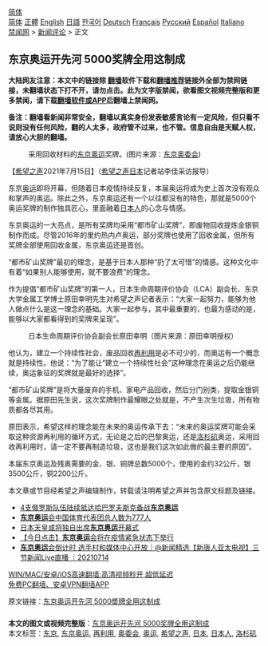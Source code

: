  <!-- 面包屑导航 --> <div class="breadcrumb"><!-- GTranslate: https://gtranslate.io/ -->  <div class="switcher notranslate">  <div class="selected">  <a href="#" onclick="return false;"> 简体</a>  </div>  <div class="option">  <a href="https://www.bannedbook.org" onclick="doGTranslate('zh-CN|zh-CN');jQuery('div.switcher div.selected a').html(jQuery(this).html());return false;" title="简体中文" class="nturl selected"> 简体</a>  <a href="https://www.bannedbook.org/zh-tw/" onclick="doGTranslate('zh-CN|zh-TW');jQuery('div.switcher div.selected a').html(jQuery(this).html());return false;" title="繁體中文" class="nturl"> 正體</a>  <a href="https://www.bannedbook.org/en/" onclick="doGTranslate('zh-CN|en');jQuery('div.switcher div.selected a').html(jQuery(this).html());return false;" title="English" class="nturl"> English</a>  <a href="https://www.bannedbook.org/ja/" onclick="doGTranslate('zh-CN|ja');jQuery('div.switcher div.selected a').html(jQuery(this).html());return false;" title="日本語" class="nturl"> 日語</a>  <a href="https://www.bannedbook.org/ko/" onclick="doGTranslate('zh-CN|ko');jQuery('div.switcher div.selected a').html(jQuery(this).html());return false;" title="한국어" class="nturl"> 한국어</a>  <a href="https://www.bannedbook.org/de/" onclick="doGTranslate('zh-CN|de');jQuery('div.switcher div.selected a').html(jQuery(this).html());return false;" title="Deutsch" class="nturl"> Deutsch</a>  <a href="https://www.bannedbook.org/fr/" onclick="doGTranslate('zh-CN|fr');jQuery('div.switcher div.selected a').html(jQuery(this).html());return false;" title="Français" class="nturl"> Français</a>  <a href="https://www.bannedbook.org/ru/" onclick="doGTranslate('zh-CN|ru');jQuery('div.switcher div.selected a').html(jQuery(this).html());return false;" title="Русский" class="nturl"> Русский</a>  <a href="https://www.bannedbook.org/es/" onclick="doGTranslate('zh-CN|es');jQuery('div.switcher div.selected a').html(jQuery(this).html());return false;" title="Español" class="nturl"> Español</a>  <a href="https://www.bannedbook.org/it/" onclick="doGTranslate('zh-CN|it');jQuery('div.switcher div.selected a').html(jQuery(this).html());return false;" title="Italiano" class="nturl"> Italiano</a>  </div>  </div>      <div class='breadcrumb-sub'><!-- Breadcrumb NavXT 6.3.0 --> <a href="https://www.bannedbook.org/" class="home">禁闻网</a> &gt; <a href="https://www.bannedbook.org/bnews/comments/" class="category">新闻评论</a> &gt; 正文</div></div><h2>东京奥运开先河 5000奖牌全用这制成</h2> <p class="notice"><b>大陆网友注意：本文中的链接除 <a href="https://github.com/bannedbook/fanqiang" >翻墙</a>软件下载和<a href="https://github.com/killgcd/justmysocks/blob/master/README.md">翻墙推荐</a>链接外全部为禁网链接，未翻墙状态下打不开，请勿点击。此为文字版禁闻，欲看图文视频完整版和更多禁闻，请下载<a href="https://github.com/bannedbook/fanqiang">翻墙软件或APP</a>后翻墙上禁闻网。</p><p>备注：翻墙看新闻非常安全，翻墙以真实身份发表敏感言论有一定风险，但只看不说则没有任何风险，翻的人太多，政府管不过来，也不管。信息自由是天赋人权，请放心大胆的翻墙。</b></p>  <div class="entry"> <figure> <p><figcaption>采用回收材料的<a href="https://www.bannedbook.org/bnews/tag/%e4%b8%9c%e4%ba%ac%e5%a5%a5%e8%bf%90/" class="st_tag internal_tag" rel="tag" title="标签 东京奥运 下的日志">东京奥运</a>奖牌。(图片来源：<a href="https://www.bannedbook.org/bnews/tag/%e4%b8%9c%e4%ba%ac/" class="st_tag internal_tag" rel="tag" title="标签 东京 下的日志">东京</a><a href="https://www.bannedbook.org/bnews/tag/%e5%a5%a5%e5%a7%94%e4%bc%9a/" class="st_tag internal_tag" rel="tag" title="标签 奥委会 下的日志">奥委会</a>)</figcaption></figure> <p>【<span class='wp_keywordlink_affiliate'><a href="https://www.soundofhope.org" title="希望之声" target="_blank">希望之声</a></span>2021年7月15日】（<a href="https://www.bannedbook.org/bnews/tag/%e5%b8%8c%e6%9c%9b%e4%b9%8b%e5%a3%b0/" class="st_tag internal_tag" rel="tag" title="标签 希望之声 下的日志">希望之声</a><a href="https://www.bannedbook.org/bnews/tag/%e6%97%a5%e6%9c%ac/" class="st_tag internal_tag" rel="tag" title="标签 日本 下的日志">日本</a>记者站李佳采访报导）</p> <p>东京<a href="https://www.bannedbook.org/bnews/tag/%e5%a5%a5%e8%bf%90/" class="st_tag internal_tag" rel="tag" title="标签 奥运 下的日志">奥运</a>即将开幕，但随着日本疫情持续反复，本届奥运将成为史上首次没有观众和掌声的奥运。除此之外，东京奥运还有一个以往都没有的特色，那就是5000个奥运奖牌的制作独具匠心，里面融着<a href="https://www.bannedbook.org/bnews/tag/%e6%97%a5%e6%9c%ac%e4%ba%ba/" class="st_tag internal_tag" rel="tag" title="标签 日本人 下的日志">日本人</a>的心念与情感。</p> <p>东京奥运的一大亮点，是所有奖牌均采用“都市矿山奖牌”，即废物回收提炼金银铜制作而成。尽管2016年的里约热内卢奥运，部分奖牌也使用了回收金属，但所有奖牌全部使用回收金属，东京奥运还是首创。</p>  <p>“都市矿山奖牌”最初的理念，是基于日本人那种“扔了太可惜”的情感。这种文化中有着“如果别人能够使用，就不要浪费”的理念。</p> <p>作为提倡“都市矿山奖牌”的第一人，日本生命周期评价协会（LCA）副会长、东京大学金属工学博士原田幸明先生对希望之声记者表示：“大家一起努力，能够为他人做点什么是这一理念的基础。大家一起参与，其中最重要的，也最为感动的是，能够以大家都看得到的奖牌来呈现”。</p> <figure><figcaption>日本生命周期评价协会副会长原田幸明（图片来源：原田幸明授权）</figcaption></figure> <p>他认为，建立一个持续性社会，废品回收<a href="https://www.bannedbook.org/bnews/tag/%E5%86%8D%E5%88%A9%E7%94%A8/" class="st_tag internal_tag" rel="tag" title="标签 再利用 下的日志">再利用</a>是必不可少的，而奥运有一个概念就是持续性。他说：“为了能让“建立一个持续性社会”这种理念在奥运之后仍能继续，奥运象征的奖牌就是最好的选择”。</p>  <p>“都市矿山奖牌”是将大量废弃的手机、家电产品回收，然后分门别类，提取金银铜等金属。据原田先生说，这次奖牌制作最耀眼之处就是，不产生次生垃圾，所有物质都各尽其用。</p> <p>原田表示，希望这样的理念能在未来的奥运传承下去：“未来的奥运奖牌可能会采取这种资源再利用的循环方式，无论是之后的巴黎奥运，还是<a href="https://www.bannedbook.org/bnews/tag/%e6%b4%9b%e6%9d%89%e7%9f%b6/" class="st_tag internal_tag" rel="tag" title="标签 洛杉矶 下的日志">洛杉矶</a>奥运，采用回收再利用时，请一定不要再制造垃圾，这也是我们这次如此做的最主要的原因”。</p> <p>本届东京奥运及残奥需要的金、银、铜牌总数5000个，使用的金约32公斤，银3500公斤，铜2200公斤。</p>  <p>本文章或节目经希望之声编辑制作，转载请注明希望之声并包含原文标题及链接。 </p> <ul class='op-related-articles' title='相关阅读'> <li><a href='https://www.bannedbook.org/bnews/baitai/20210715/1587689.html' target='_blank'>4支俄罗斯队伍陆续抵达哈巴罗夫斯克备战<b>东京奥运</b></a></li> <li><a href='https://www.bannedbook.org/bnews/baitai/20210715/1587625.html' target='_blank'><b>东京奥运</b>会中国体育代表团总人数为777人</a></li> <li><a href='https://www.bannedbook.org/bnews/baitai/20210715/1587598.html' target='_blank'>日本天皇或将独自出席<b>东京奥运</b>开幕式</a></li> <li><a href='https://www.bannedbook.org/bnews/bannedvideo/20210715/1587399.html' target='_blank'>【今日点击】<b>东京奥运</b>会将在疫情紧急状态下举行</a></li> <li><a href='https://www.bannedbook.org/bnews/bannedvideo/20210714/1586886.html' target='_blank'><b>东京奥运</b>会倒计时 选手村和媒体中心开放｜@新闻精选【新唐人亚太电视】三节新闻Live直播 ｜20210714</a></li> </ul> <p class="texttj"> <a href="https://github.com/bannedbook/fanqiang/wiki/V2ray%E6%9C%BA%E5%9C%BA" target="_blank">WIN/MAC/安卓/iOS高速翻墙:高清视频秒开,超低延迟</a><br/> <a href="https://github.com/bannedbook/fanqiang/wiki/%E7%A6%81%E9%97%BB%E7%BD%91%E5%AE%89%E5%8D%93%E7%BF%BB%E5%A2%99%E6%96%B0%E9%97%BBAPP" target="_blank">免费PC翻墙、安卓VPN翻墙APP</a></p><p>原文链接：<a class="src_link"  href="https://www.soundofhope.org/post/525908" target="_blank">东京奥运开先河 5000奬牌全用这制成</a></p> <a name='sharetosocial'></a>  <div style="margin-bottom:5px;padding-bottom:5px;clear:both"> <div id="archive-pix-1" class="banner-ads"> <!-- AuctionX Display platform tag START --> <div id="26318x728x90x621x_ADSLOT2" clicktrack="%%CLICK_URL_ESC%%"></div> <!-- AuctionX Display platform tag END --> </div> <div id="archive-pix-2" class="banner-ads"> <!-- AuctionX Display platform tag START --> <div id="26315x300x250x621x_ADSLOT2" clicktrack="%%CLICK_URL_ESC%%"></div> <!-- AuctionX Display platform tag END --> </div> </div>    <div id="archive-pix-1" class="banner-ads"> <!-- AuctionX Display platform tag START --> <div id="26318x728x90x621x_ADSLOT3" clicktrack="%%CLICK_URL_ESC%%"></div> <!-- AuctionX Display platform tag END --> </div> <div><b>本文的图文或视频完整版</b>：<a href='https://www.bannedbook.org/bnews/comments/20210715/1587750.html'>东京奥运开先河 5000奖牌全用这制成</a></div>  </div><!--END ENTRY--> <div class="postfooter"> <div>本文标签：<a href="https://www.bannedbook.org/bnews/tag/%e4%b8%9c%e4%ba%ac/" rel="tag">东京</a>, <a href="https://www.bannedbook.org/bnews/tag/%e4%b8%9c%e4%ba%ac%e5%a5%a5%e8%bf%90/" rel="tag">东京奥运</a>, <a href="https://www.bannedbook.org/bnews/tag/%E5%86%8D%E5%88%A9%E7%94%A8/" rel="tag">再利用</a>, <a href="https://www.bannedbook.org/bnews/tag/%e5%a5%a5%e5%a7%94%e4%bc%9a/" rel="tag">奥委会</a>, <a href="https://www.bannedbook.org/bnews/tag/%e5%a5%a5%e8%bf%90/" rel="tag">奥运</a>, <a href="https://www.bannedbook.org/bnews/tag/%e5%b8%8c%e6%9c%9b%e4%b9%8b%e5%a3%b0/" rel="tag">希望之声</a>, <a href="https://www.bannedbook.org/bnews/tag/%e6%97%a5%e6%9c%ac/" rel="tag">日本</a>, <a href="https://www.bannedbook.org/bnews/tag/%e6%97%a5%e6%9c%ac%e4%ba%ba/" rel="tag">日本人</a>, <a href="https://www.bannedbook.org/bnews/tag/%e6%b4%9b%e6%9d%89%e7%9f%b6/" rel="tag">洛杉矶</a></div>  </div><!--END POSTFOOTER--> 